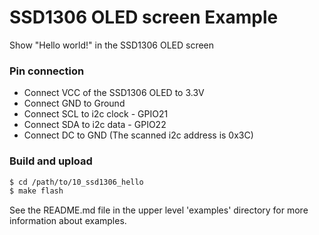 SSD1306 OLED screen Example
===========================

Show "Hello world!" in the SSD1306 OLED screen


### Pin connection

*  Connect VCC of the SSD1306 OLED to 3.3V
*  Connect GND to Ground
*  Connect SCL to i2c clock - GPIO21
*  Connect SDA to i2c data  - GPIO22
*	Connect DC to GND (The scanned i2c address is 0x3C)


### Build and upload

```bash
$ cd /path/to/10_ssd1306_hello
$ make flash
```

See the README.md file in the upper level 'examples' directory for more information about examples.
